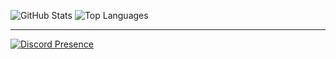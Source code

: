 ![GitHub Stats](https://github-readme-stats.vercel.app/api?username=JustDeveloper1&show_icons=true&theme=dark)
![Top Languages](https://github-readme-stats.vercel.app/api/top-langs/?username=JustDeveloper1&layout=compact&theme=dark)

---------

[![Discord Presence](https://lanyard.cnrad.dev/api/1117482901353812088?theme=dark&bg=030069&hideDiscrim=true&borderRadius=15px&idleMessage=justdev.is-a.dev&hideTimestamp=true&hideSpotify=true)](https://discord.com/users/1117482901353812088)
